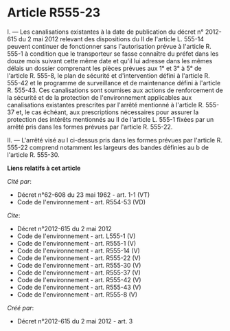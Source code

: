 # Article R555-23

I. ― Les canalisations existantes à la date de publication du décret n° 2012-615 du 2 mai 2012 relevant des dispositions du
II de l'article L. 555-14 peuvent continuer de fonctionner sans l'autorisation prévue à l'article R. 555-1 à condition que le
transporteur se fasse connaître du préfet dans les douze mois suivant cette même date et qu'il lui adresse dans les mêmes
délais un dossier comprenant les pièces prévues aux 1° et 3° à 5° de l'article R. 555-8, le plan de sécurité et
d'intervention défini à l'article R. 555-42 et le programme de surveillance et de maintenance défini à l'article R. 555-43.
Ces canalisations sont soumises aux actions de renforcement de la sécurité et de la protection de l'environnement applicables
aux canalisations existantes prescrites par l'arrêté mentionné à l'article R. 555-37 et, le cas échéant, aux prescriptions
nécessaires pour assurer la protection des intérêts mentionnés au II de l'article L. 555-1 fixées par un arrêté pris dans les
formes prévues par l'article R. 555-22. 

II. ― L'arrêté visé au I ci-dessus pris dans les formes prévues par l'article R. 555-22 comprend notamment les largeurs des
bandes définies au b de l'article R. 555-30.

**Liens relatifs à cet article**

_Cité par_:

  - Décret n°62-608 du 23 mai 1962 - art. 1-1 (VT)
  - Code de l'environnement - art. R554-53 (VD)

_Cite_:

  - Décret n°2012-615 du 2 mai 2012
  - Code de l'environnement - art. L555-1 (V)
  - Code de l'environnement - art. R555-1 (V)
  - Code de l'environnement - art. R555-14 (V)
  - Code de l'environnement - art. R555-22 (V)
  - Code de l'environnement - art. R555-30 (V)
  - Code de l'environnement - art. R555-37 (V)
  - Code de l'environnement - art. R555-42 (V)
  - Code de l'environnement - art. R555-43 (V)
  - Code de l'environnement - art. R555-8 (V)

_Créé par_:

  - Décret n°2012-615 du 2 mai 2012 - art. 3
